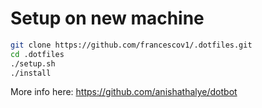# Setup on new machine

```bash
git clone https://github.com/francescov1/.dotfiles.git
cd .dotfiles
./setup.sh
./install
```

More info here: https://github.com/anishathalye/dotbot